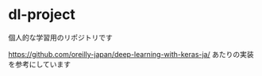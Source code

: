 # dl-project

個人的な学習用のリポジトリです

https://github.com/oreilly-japan/deep-learning-with-keras-ja/ あたりの実装を参考にしています
